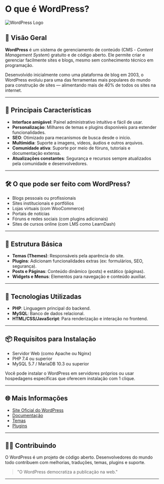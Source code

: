 # O que é WordPress?

![WordPress Logo](https://s.w.org/style/images/about/WordPress-logotype-wmark.png)

## 📌 Visão Geral

**WordPress** é um sistema de gerenciamento de conteúdo (CMS - *Content Management System*) gratuito e de código aberto. Ele permite criar e gerenciar facilmente sites e blogs, mesmo sem conhecimento técnico em programação.

Desenvolvido inicialmente como uma plataforma de blog em 2003, o WordPress evoluiu para uma das ferramentas mais populares do mundo para construção de sites — alimentando mais de 40% de todos os sites na internet.

---

## 🚀 Principais Características

- **Interface amigável**: Painel administrativo intuitivo e fácil de usar.
- **Personalização**: Milhares de temas e plugins disponíveis para estender funcionalidades.
- **SEO**: Otimizado para mecanismos de busca desde o início.
- **Multimídia**: Suporte a imagens, vídeos, áudios e outros arquivos.
- **Comunidade ativa**: Suporte por meio de fóruns, tutoriais e documentação extensa.
- **Atualizações constantes**: Segurança e recursos sempre atualizados pela comunidade e desenvolvedores.

---

## 🛠️ O que pode ser feito com WordPress?

- Blogs pessoais ou profissionais
- Sites institucionais e portfólios
- Lojas virtuais (com WooCommerce)
- Portais de notícias
- Fóruns e redes sociais (com plugins adicionais)
- Sites de cursos online (com LMS como LearnDash)

---

## 📂 Estrutura Básica

- **Temas (Themes)**: Responsáveis pela aparência do site.
- **Plugins**: Adicionam funcionalidades extras (ex: formulários, SEO, segurança).
- **Posts e Páginas**: Conteúdo dinâmico (posts) e estático (páginas).
- **Widgets e Menus**: Elementos para navegação e conteúdo auxiliar.

---

## 🧰 Tecnologias Utilizadas

- **PHP**: Linguagem principal do backend.
- **MySQL**: Banco de dados relacional.
- **HTML/CSS/JavaScript**: Para renderização e interação no frontend.

---

## 📦 Requisitos para Instalação

- Servidor Web (como Apache ou Nginx)
- PHP 7.4 ou superior
- MySQL 5.7 / MariaDB 10.3 ou superior

Você pode instalar o WordPress em servidores próprios ou usar hospedagens específicas que oferecem instalação com 1 clique.

---

## 🌐 Mais Informações

- [Site Oficial do WordPress](https://wordpress.org)
- [Documentação](https://wordpress.org/support/)
- [Temas](https://wordpress.org/themes/)
- [Plugins](https://wordpress.org/plugins/)

---

## 🧑‍💻 Contribuindo

O WordPress é um projeto de código aberto. Desenvolvedores do mundo todo contribuem com melhorias, traduções, temas, plugins e suporte.

> "O WordPress democratiza a publicação na web."

---

